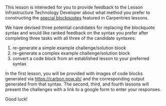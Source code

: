 This lesson is inteneded for you to provide feedback to the Lesson Infrastructure
Technology Developer about what method you prefer to constructing the [special
blockquotes](https://carpentries.github.io/lesson-example/04-formatting/index.html#special-blockquotes)
featured in Carpentries lessons.

We have devised three potential candidates for replacing the blockquote syntax 
and would like ranked feedback on the syntax you prefer after completing three
tasks with all three of the candidate syntaxes:
 
 1. re-generate a simple example challenge/solution block
 2. re-generate a complex example challenge/solution block
 3. convert a code block from an established lesson to your preferred syntax

In the first lesson, you will be provided with images of code blocks generated 
via <https://carbon.now.sh/> and the corresponding output generated from that
syntax. The second, third, and fourth lessons will present the challenges with
a link to a google form to enter your responses.

Good luck!
